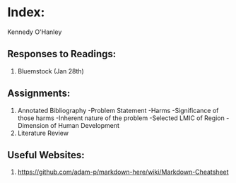 # Index:

Kennedy O'Hanley

## Responses to Readings:

1. Bluemstock (Jan 28th)

## Assignments:

1. Annotated Bibliography
  -Problem Statement
    -Harms
    -Significance of those harms
    -Inherent nature of the problem
  -Selected LMIC of Region
  -Dimension of Human Development
 2. Literature Review
 
## Useful Websites:

1. https://github.com/adam-p/markdown-here/wiki/Markdown-Cheatsheet
  
